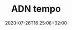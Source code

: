 ---
title: "ADN tempo"
date: 2020-07-26T16:25:08+02:00
draft: false
orientation: "Portrait"
imageName: "4.jpg"
weight: 4
url: "/ADN-tempo"
dimensions: "60 x 80"
technique: "Acrylique sur toile"
state: "A vendre"
---